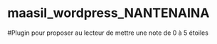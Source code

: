 # maasil_wordpress_NANTENAINA
#Plugin pour proposer au lecteur de mettre une note de 0 à 5 étoiles 

